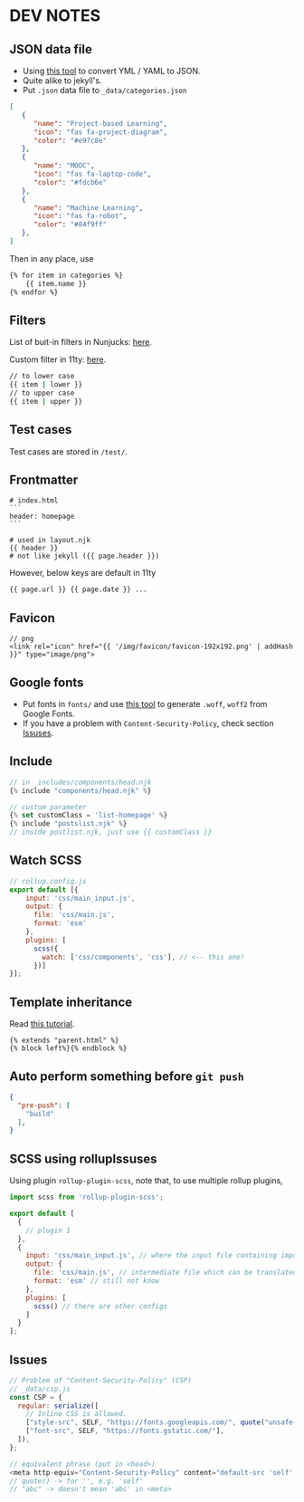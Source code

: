 # DEV NOTES

## JSON data file

- Using [this tool](https://onlineyamltools.com/convert-yaml-to-json) to convert YML / YAML to JSON.
- Quite alike to jekyll's.
- Put `.json` data file to `_data/categories.json`

``` json
[
   {
      "name": "Project-based Learning",
      "icon": "fas fa-project-diagram",
      "color": "#e97c8e"
   },
   {
      "name": "MOOC",
      "icon": "fas fa-laptop-code",
      "color": "#fdcb6e"
   },
   {
      "name": "Machine Learning",
      "icon": "fas fa-robot",
      "color": "#84f9ff"
   },
]
```

Then in any place, use

``` html
{% for item in categories %}
	{{ item.name }}
{% endfor %}
```

## Filters

List of buit-in filters in Nunjucks: [here](https://mozilla.github.io/nunjucks/templating.html#builtin-filters).

Custom filter in 11ty: [here](https://www.11ty.dev/docs/filters/).

``` bash
// to lower case
{{ item | lower }}
// to upper case
{{ item | upper }}
```

## Test cases

Test cases are stored in `/test/`.

## Frontmatter

``` php+HTML
# index.html
​```
header: homepage
​```

# used in layout.njk
{{ header }}
# not like jekyll ({{ page.header }})
```

However, below keys are default in 11ty

``` html
{{ page.url }} {{ page.date }} ...
```

## Favicon

``` php+HTML
// png
<link rel="icon" href="{{ '/img/favicon/favicon-192x192.png' | addHash }}" type="image/png">
```

## Google fonts

- Put fonts in `fonts/` and use [this tool](http://google-webfonts-helper.herokuapp.com/fonts/open-sans?subsets=latin) to generate `.woff`, `woff2` from Google Fonts.
- If you have a problem with `Content-Security-Policy`, check section [Issuses](#issues).

## Include

``` js
// in _includes/components/head.njk
{% include "components/head.njk" %}

// custom parameter
{% set customClass = 'list-homepage' %}
{% include "postslist.njk" %}
// inside postlist.njk, just use {{ customClass }}
```

## Watch SCSS

``` js
// rollup.config.js
export default [{
    input: 'css/main_input.js',
    output: {
      file: 'css/main.js',
      format: 'esm'
    },
    plugins: [
      scss({
        watch: ['css/components', 'css'], // <-- this one!
      })]
}];
```

## Template inheritance

Read [this tutorial](https://mozilla.github.io/nunjucks/templating.html#template-inheritance).

``` njk
{% extends "parent.html" %}
{% block left%}{% endblock %}
```

## Auto perform something before `git push`

``` json
{
  "pre-push": [
    "build"
  ],
}
```

## SCSS using rollupIssuses

Using plugin `rollup-plugin-scss`, note that, to use multiple rollup plugins,

``` js
import scss from 'rollup-plugin-scss';

export default [
  {
    // plugin 1
  },
  {
    input: 'css/main_input.js', // where the input file containing import of main.scss
    output: {
      file: 'css/main.js', // intermediate file which can be translated to css/main.css
      format: 'esm' // still not know
    },
    plugins: [
      scss() // there are other configs
    ]
  }
];
```

## Issues

``` js
// Problem of "Content-Security-Policy" (CSP)
// _data/csp.js
const CSP = {
  regular: serialize([
    // Inline CSS is allowed.
    ["style-src", SELF, "https://fonts.googleapis.com/", quote("unsafe-inline")],
    ["font-src", SELF, "https://fonts.gstatic.com/"],
  ]),
};

// equivalent phrase (put in <head>)
<meta http-equiv="Content-Security-Policy" content="default-src 'self'; font-src 'self' https://fonts.gstatic.com/; style-src 'self' https://fonts.googleapis.com/ 'unsafe-inline';">
// quote() -> for '', e.g. 'self'
// "abc" -> doesn't mean 'abc' in <meta>
```

